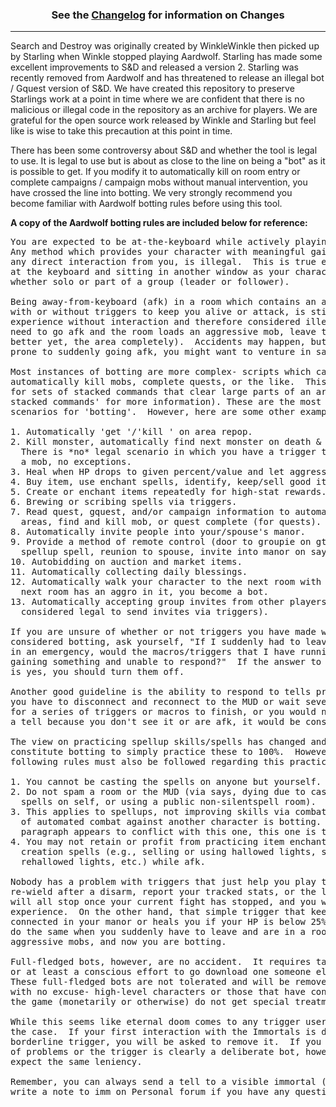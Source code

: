 <h3 align="center">See the <a href="../master/Changelog.md">Changelog</a> for information on Changes</h3>

---

Search and Destroy was originally created by WinkleWinkle then picked up by Starling when Winkle stopped playing Aardwolf. Starling has made some excellent improvements to S&D and released a version 2. Starling was recently removed from Aardwolf and has threatened to release an illegal bot / Gquest version of S&D. We have created this repository to preserve Starlings work at a point in time where we are confident that there is no malicious or illegal code in the repository as an archive for players. We are grateful for the open source work released by Winkle and Starling but feel like is wise to take this precaution at this point in time.

There has been some controversy about S&D and whether the tool is legal to use. It is legal to use but is about as close to the line on being a "bot" as it is possible to get. If you modify it to automatically kill on room entry or complete campaigns / campaign mobs without manual intervention, you have crossed the line into botting. We very strongly recommend you become familiar with Aardwolf botting rules before using this tool.

<b>A copy of the Aardwolf botting rules are included below for reference:</b>

<pre>You are expected to be at-the-keyboard while actively playing Aardwolf.
Any method which provides your character with meaningful gains, without 
any direct interaction from you, is illegal.  This is true even if you're 
at the keyboard and sitting in another window as your character is busy,
whether solo or part of a group (leader or follower).

Being away-from-keyboard (afk) in a room which contains an aggressive mob,
with or without triggers to keep you alive or attack, is still gaining
experience without interaction and therefore considered illegal.  If you
need to go afk and the room loads an aggressive mob, leave the room (or
better yet, the area completely).  Accidents may happen, but if you're
prone to suddenly going afk, you might want to venture in safer areas.

Most instances of botting are more complex- scripts which can find and
automatically kill mobs, complete quests, or the like.  This is also true
for sets of stacked commands that clear large parts of an area (see 'help 
stacked commands' for more information). These are the most common 
scenarios for 'botting'.  However, here are some other examples.

1. Automatically 'get <item/gold>'/'kill <enemy>' on area repop.
2. Kill monster, automatically find next monster on death & attack.
  There is *no* legal scenario in which you have a trigger that kills
  a mob, no exceptions.
3. Heal when HP drops to given percent/value and let aggressive mobs attack.
4. Buy item, use enchant spells, identify, keep/sell good items, drop bad.
5. Create or enchant items repeatedly for high-stat rewards.
6. Brewing or scribing spells via triggers.
7. Read quest, gquest, and/or campaign information to automatically go to
  areas, find and kill mob, or quest complete (for quests).
8. Automatically invite people into your/spouse's manor.
9. Provide a method of remote control (door to groupie on gtell, cast a
  spellup spell, reunion to spouse, invite into manor on say, etc.).
10. Autobidding on auction and market items.
11. Automatically collecting daily blessings.
12. Automatically walk your character to the next room with mobs; if the
  next room has an aggro in it, you become a bot.
13. Automatically accepting group invites from other players (though it is
  considered legal to send invites via triggers).

If you are unsure of whether or not triggers you have made would be
considered botting, ask yourself, "If I suddenly had to leave the screen 
in an emergency, would the macros/triggers that I have running leave me 
gaining something and unable to respond?"  If the answer to that question 
is yes, you should turn them off.  

Another good guideline is the ability to respond to tells promptly.  If 
you have to disconnect and reconnect to the MUD or wait several minutes
for a series of triggers or macros to finish, or you would not respond to
a tell because you don't see it or are afk, it would be considered botting.

The view on practicing spellup skills/spells has changed and does not 
constitute botting to simply practice these to 100%.  However, the 
following rules must also be followed regarding this practice:

1. You cannot be casting the spells on anyone but yourself.
2. Do not spam a room or the MUD (via says, dying due to casting combat
  spells on self, or using a public non-silentspell room).
3. This applies to spellups, not improving skills via combat. Any form 
  of automated combat against another character is botting. If another 
  paragraph appears to conflict with this one, this one is the rule.
4. You may not retain or profit from practicing item enchantment or
  creation spells (e.g., selling or using hallowed lights, spiritual armor,
  rehallowed lights, etc.) while afk.

Nobody has a problem with triggers that just help you play the game,
re-wield after a disarm, report your tracked stats, or the like.  These
will all stop once your current fight has stopped, and you will not gain
experience.  On the other hand, that simple trigger that keeps you
connected in your manor or heals you if your HP is below 25% may suddenly
do the same when you suddenly have to leave and are in a room full of
aggressive mobs, and now you are botting.

Full-fledged bots, however, are no accident.  It requires talent and work,
or at least a conscious effort to go download one someone else has made.
These full-fledged bots are not tolerated and will be removed on sight,
with no excuse- high-level characters or those that have contributed to
the game (monetarily or otherwise) do not get special treatment.

While this seems like eternal doom comes to any trigger user, this is not
the case.  If your first interaction with the Immortals is discussing a
borderline trigger, you will be asked to remove it.  If you have a history
of problems or the trigger is clearly a deliberate bot, however, don't
expect the same leniency.

Remember, you can always send a tell to a visible immortal ('who imm') or
write a note to imm on Personal forum if you have any questions.
</pre>

